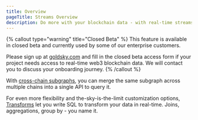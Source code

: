 ```yaml
---
title: Overview
pageTitle: Streams Overview
description: Do more with your blockchain data - with real-time streams.
---
```


{% callout type="warning" title="Closed Beta" %}
This feature is available in closed beta and currently used by some of our enterprise customers.

Please sign up at [goldsky.com](https://goldsky.com) and fill in the closed beta access form if your project needs access to real-time web3 blockchain data. We will contact you to discuss your onboarding journey.
{% /callout %}

With [cross-chain subgraphs](/fusion/cross-chain-subgraphs), you can merge the same subgraph across multiple chains into a single API to query it.

For even more flexibility and the-sky-is-the-limit customization options, [Transforms](/fusion/transforms) let you write SQL to transform your data in real-time. Joins, aggregations, group by - you name it.
